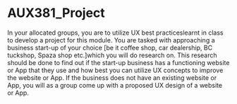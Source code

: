 # AUX381_Project
In your allocated groups, you are to utilize UX best practiceslearnt in class to develop a project for this module. You are tasked with approaching a business start-up of your choice [be it coffee shop, car dealership, BC tuckshop, Spaza shop etc.]which you will do research on. This research should be done  to find out  if the start-up business  has a functioning website  or App that they use  and how best you can utilize UX concepts to improve the website or App. If the business does not have an existing website or App, you will as a group come up with a proposed UX design of a website or App. 
